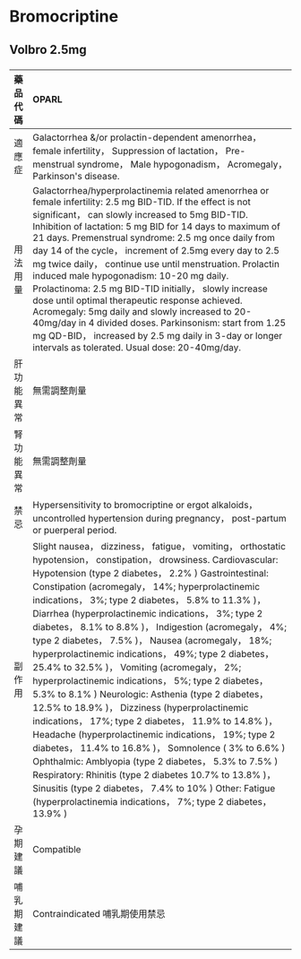 # Bromocriptine

## Volbro 2.5mg

##### 

| 藥品代碼   | OPARL                                                                                                                                                                                                                                                                                                                                                                                                                                                                                                                                                                                                                                                                                                                                                                                                                                                                                                                                                                                                                                                                                                                                               |
|:-----------|:----------------------------------------------------------------------------------------------------------------------------------------------------------------------------------------------------------------------------------------------------------------------------------------------------------------------------------------------------------------------------------------------------------------------------------------------------------------------------------------------------------------------------------------------------------------------------------------------------------------------------------------------------------------------------------------------------------------------------------------------------------------------------------------------------------------------------------------------------------------------------------------------------------------------------------------------------------------------------------------------------------------------------------------------------------------------------------------------------------------------------------------------------|
| 適應症     | Galactorrhea &/or prolactin-dependent amenorrhea， female infertility， Suppression of lactation， Pre-menstrual syndrome， Male hypogonadism， Acromegaly， Parkinson's disease.                                                                                                                                                                                                                                                                                                                                                                                                                                                                                                                                                                                                                                                                                                                                                                                                                                                                                                                                                                   |
| 用法用量   | Galactorrhea/hyperprolactinemia related amenorrhea or female infertility: 2.5 mg BID-TID. If the effect is not significant， can slowly increased to 5mg BID-TID. Inhibition of lactation: 5 mg BID for 14 days to maximum of 21 days. Premenstrual syndrome: 2.5 mg once daily from day 14 of the cycle， increment of 2.5mg every day to 2.5 mg twice daily， continue use until menstruation. Prolactin induced male hypogonadism: 10-20 mg daily. Prolactinoma: 2.5 mg BID-TID initially， slowly increase dose until optimal therapeutic response achieved. Acromegaly: 5mg daily and slowly increased to 20-40mg/day in 4 divided doses. Parkinsonism: start from 1.25 mg QD-BID， increased by 2.5 mg daily in 3-day or longer intervals as tolerated. Usual dose: 20-40mg/day.                                                                                                                                                                                                                                                                                                                                                              |
| 肝功能異常 | 無需調整劑量                                                                                                                                                                                                                                                                                                                                                                                                                                                                                                                                                                                                                                                                                                                                                                                                                                                                                                                                                                                                                                                                                                                                        |
| 腎功能異常 | 無需調整劑量                                                                                                                                                                                                                                                                                                                                                                                                                                                                                                                                                                                                                                                                                                                                                                                                                                                                                                                                                                                                                                                                                                                                        |
| 禁忌       | Hypersensitivity to bromocriptine or ergot alkaloids， uncontrolled hypertension during pregnancy， post-partum or puerperal period.                                                                                                                                                                                                                                                                                                                                                                                                                                                                                                                                                                                                                                                                                                                                                                                                                                                                                                                                                                                                                |
| 副作用     | Slight nausea， dizziness， fatigue， vomiting， orthostatic hypotension， constipation， drowsiness. Cardiovascular: Hypotension (type 2 diabetes， 2.2% ) Gastrointestinal: Constipation (acromegaly， 14%; hyperprolactinemic indications， 3%; type 2 diabetes， 5.8% to 11.3% )， Diarrhea (hyperprolactinemic indications， 3%; type 2 diabetes， 8.1% to 8.8% )， Indigestion (acromegaly， 4%; type 2 diabetes， 7.5% )， Nausea (acromegaly， 18%; hyperprolactinemic indications， 49%; type 2 diabetes， 25.4% to 32.5% )， Vomiting (acromegaly， 2%; hyperprolactinemic indications， 5%; type 2 diabetes， 5.3% to 8.1% ) Neurologic: Asthenia (type 2 diabetes， 12.5% to 18.9% )， Dizziness (hyperprolactinemic indications， 17%; type 2 diabetes， 11.9% to 14.8% )， Headache (hyperprolactinemic indications， 19%; type 2 diabetes， 11.4% to 16.8% )， Somnolence ( 3% to 6.6% ) Ophthalmic: Amblyopia (type 2 diabetes， 5.3% to 7.5% ) Respiratory: Rhinitis (type 2 diabetes 10.7% to 13.8% )， Sinusitis (type 2 diabetes， 7.4% to 10% ) Other: Fatigue (hyperprolactinemia indications， 7%; type 2 diabetes， 13.9% ) |
| 孕期建議   | Compatible                                                                                                                                                                                                                                                                                                                                                                                                                                                                                                                                                                                                                                                                                                                                                                                                                                                                                                                                                                                                                                                                                                                                          |
| 哺乳期建議 | Contraindicated 哺乳期使用禁忌                                                                                                                                                                                                                                                                                                                                                                                                                                                                                                                                                                                                                                                                                                                                                                                                                                                                                                                                                                                                                                                                                                                      |

